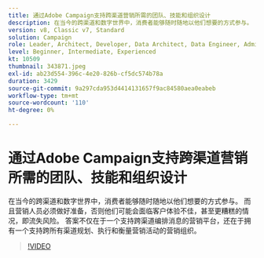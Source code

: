 ```yaml
---
title: 通过Adobe Campaign支持跨渠道营销所需的团队、技能和组织设计
description: 在当今的跨渠道和数字世界中，消费者能够随时随地以他们想要的方式参与。
version: v8, Classic v7, Standard
solution: Campaign
role: Leader, Architect, Developer, Data Architect, Data Engineer, Admin, User
level: Beginner, Intermediate, Experienced
kt: 10509
thumbnail: 343871.jpeg
exl-id: ab23d554-396c-4e20-826b-cf5dc574b78a
duration: 3429
source-git-commit: 9a297cda953d4414131657f9ac84580aea0eabeb
workflow-type: tm+mt
source-wordcount: '110'
ht-degree: 0%

---
```


# 通过Adobe Campaign支持跨渠道营销所需的团队、技能和组织设计

在当今的跨渠道和数字世界中，消费者能够随时随地以他们想要的方式参与。 而且营销人员必须做好准备，否则他们可能会面临客户体验不佳，甚至更糟糕的情况，即流失风险。 答案不仅在于一个支持跨渠道编排消息的营销平台，还在于拥有一个支持跨所有渠道规划、执行和衡量营销活动的营销组织。

>[!VIDEO](https://video.tv.adobe.com/v/343871/?quality=12&learn=on)
